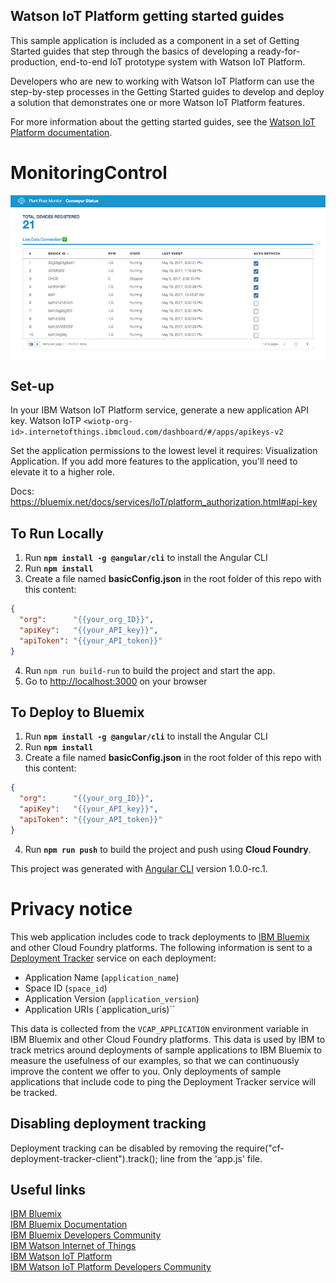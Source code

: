 ## Watson IoT Platform getting started guides
This sample application is included as a component in a set of Getting Started guides that step through the basics of developing a ready-for-production, end-to-end IoT prototype system with Watson IoT Platform.

Developers who are new to working with Watson IoT Platform can use the step-by-step processes in the Getting Started guides to develop and deploy a solution that demonstrates one or more Watson IoT Platform features.

For more information about the getting started guides, see the [Watson IoT Platform documentation](https://console.bluemix.net/docs/services/IoT/getting_started/getting-started-iot-overview.html).

# MonitoringControl
<img src="preview.jpg" />

## Set-up
In your IBM Watson IoT Platform service, generate a new application API key.
Watson IoTP `<wiotp-org-id>.internetofthings.ibmcloud.com/dashboard/#/apps/apikeys-v2`

Set the application permissions to the lowest level it requires: Visualization Application. If you add more features to the application, you'll need to elevate it to a higher role.


Docs: https://bluemix.net/docs/services/IoT/platform_authorization.html#api-key

## To Run Locally

1. Run **`npm install -g @angular/cli`** to install the Angular CLI
2. Run **`npm install`**
3. Create a file named **basicConfig.json** in the root folder of this repo with this content:
```json
{
  "org":      "{{your_org_ID}}",
  "apiKey":   "{{your_API_key}}",
  "apiToken": "{{your_API_token}}"
}
```
4. Run `npm run build-run` to build the project and start the app.
5. Go to [http://localhost:3000](http://localhost:3000) on your browser

## To Deploy to Bluemix

1. Run **`npm install -g @angular/cli`** to install the Angular CLI
2. Run **`npm install`**
3. Create a file named **basicConfig.json** in the root folder of this repo with this content:
```json
{
  "org":      "{{your_org_ID}}",
  "apiKey":   "{{your_API_key}}",
  "apiToken": "{{your_API_token}}"
}
```
4. Run **`npm run push`** to build the project and push using **Cloud Foundry**.

This project was generated with [Angular CLI](https://github.com/angular/angular-cli) version 1.0.0-rc.1.

# Privacy notice

This web application includes code to track deployments to [IBM Bluemix](https://www.bluemix.net/) and other Cloud Foundry platforms. The following information is sent to a [Deployment Tracker](https://github.com/cloudant-labs/deployment-tracker) service on each deployment:

* Application Name (`application_name`)
* Space ID (`space_id`)
* Application Version (`application_version`)
* Application URIs (`application_uris)``

This data is collected from the `VCAP_APPLICATION` environment variable in IBM Bluemix and other Cloud Foundry platforms. This data is used by IBM to track metrics around deployments of sample applications to IBM Bluemix to measure the usefulness of our examples, so that we can continuously improve the content we offer to you. Only deployments of sample applications that include code to ping the Deployment Tracker service will be tracked.

## Disabling deployment tracking

Deployment tracking can be disabled by removing the require("cf-deployment-tracker-client").track(); line from the 'app.js' file.

## Useful links
[Install Node.js]: https://nodejs.org/en/download/
[bluemix_dashboard_url]: https://console.ng.bluemix.net/dashboard/
[bluemix_signup_url]: https://console.ng.bluemix.net/registration/
[cloud_foundry_url]: https://github.com/cloudfoundry/cli

[IBM Bluemix](https://bluemix.net/)  
[IBM Bluemix Documentation](https://www.ng.bluemix.net/docs/)  
[IBM Bluemix Developers Community](http://developer.ibm.com/bluemix)  
[IBM Watson Internet of Things](http://www.ibm.com/internet-of-things/)  
[IBM Watson IoT Platform](http://www.ibm.com/internet-of-things/iot-solutions/watson-iot-platform/)   
[IBM Watson IoT Platform Developers Community](https://developer.ibm.com/iotplatform/)
